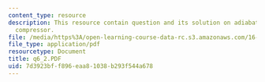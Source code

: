 ```yaml
---
content_type: resource
description: This resource contain question and its solution on adiabatic steady flow
  compressor.
file: /media/https%3A/open-learning-course-data-rc.s3.amazonaws.com/16-01-unified-engineering-i-ii-iii-iv-fall-2005-spring-2006/7d3923bff896eaa81038b293f544a678_q6_2.PDF
file_type: application/pdf
resourcetype: Document
title: q6_2.PDF
uid: 7d3923bf-f896-eaa8-1038-b293f544a678
---
```


